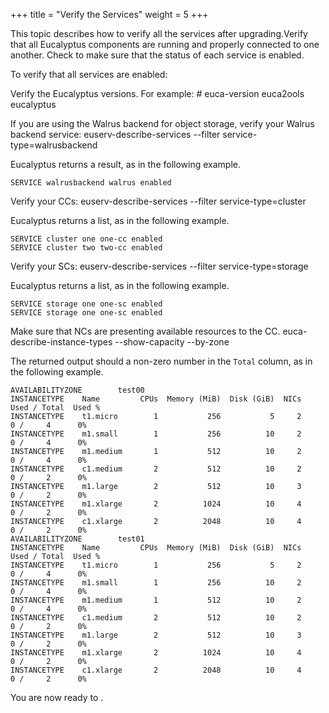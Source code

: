 +++
title = "Verify the Services"
weight = 5
+++

This topic describes how to verify all the services after upgrading.Verify that all Eucalyptus components are running and properly connected to one another. Check to make sure that the status of each service is enabled. 

To verify that all services are enabled: 

Verify the Eucalyptus versions. For example: 
    # euca-version
    euca2ools 
    eucalyptus 

If you are using the Walrus backend for object storage, verify your Walrus backend service: 
    euserv-describe-services --filter service-type=walrusbackend

Eucalyptus returns a result, as in the following example. 


    SERVICE walrusbackend walrus enabled

Verify your CCs: 
    euserv-describe-services --filter service-type=cluster

Eucalyptus returns a list, as in the following example. 


    SERVICE cluster one one-cc enabled
    SERVICE cluster two two-cc enabled

Verify your SCs: 
    euserv-describe-services --filter service-type=storage

Eucalyptus returns a list, as in the following example. 


    SERVICE storage one one-sc enabled
    SERVICE storage one one-sc enabled

Make sure that NCs are presenting available resources to the CC. 
    euca-describe-instance-types --show-capacity --by-zone

The returned output should a non-zero number in the `Total` column, as in the following example. 


    AVAILABILITYZONE        test00
    INSTANCETYPE	Name         CPUs  Memory (MiB)  Disk (GiB)  NICs  Used / Total  Used %
    INSTANCETYPE	t1.micro        1           256           5     2     0 /     4      0%
    INSTANCETYPE	m1.small        1           256          10     2     0 /     4      0%
    INSTANCETYPE	m1.medium       1           512          10     2     0 /     4      0%
    INSTANCETYPE	c1.medium       2           512          10     2     0 /     2      0%
    INSTANCETYPE	m1.large        2           512          10     3     0 /     2      0%
    INSTANCETYPE	m1.xlarge       2          1024          10     4     0 /     2      0%
    INSTANCETYPE	c1.xlarge       2          2048          10     4     0 /     2      0%
    AVAILABILITYZONE        test01
    INSTANCETYPE	Name         CPUs  Memory (MiB)  Disk (GiB)  NICs  Used / Total  Used %
    INSTANCETYPE	t1.micro        1           256           5     2     0 /     4      0%
    INSTANCETYPE	m1.small        1           256          10     2     0 /     4      0%
    INSTANCETYPE	m1.medium       1           512          10     2     0 /     4      0%
    INSTANCETYPE	c1.medium       2           512          10     2     0 /     2      0%
    INSTANCETYPE	m1.large        2           512          10     3     0 /     2      0%
    INSTANCETYPE	m1.xlarge       2          1024          10     4     0 /     2      0%
    INSTANCETYPE	c1.xlarge       2          2048          10     4     0 /     2      0%

You are now ready to [](upgrade_from_oldv.dita) . 